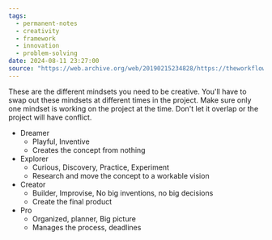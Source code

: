 ```yaml
---
tags:
  - permanent-notes
  - creativity 
  - framework 
  - innovation 
  - problem-solving 
date: 2024-08-11 23:27:00
source: "https://web.archive.org/web/20190215234828/https://theworkflowbook.com/inner-dream-team/"
---
```


These are the different mindsets you need to be creative. You'll have to swap out these mindsets at different times in the project. Make sure only one mindset is working on the project at the time. Don't let it overlap or the project will have conflict.

- Dreamer
  - Playful, Inventive
  - Creates the concept from nothing
- Explorer
  - Curious, Discovery, Practice, Experiment
  - Research and move the concept to a workable vision
- Creator
  - Builder, Improvise, No big inventions, no big decisions
  - Create the final product
- Pro
  - Organized, planner, Big picture
  - Manages the process, deadlines
